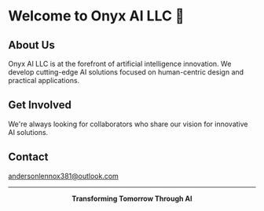 # Welcome to Onyx AI LLC 🤖

## About Us
Onyx AI LLC is at the forefront of artificial intelligence innovation. We develop cutting-edge AI solutions focused on human-centric design and practical applications.

## Get Involved
We're always looking for collaborators who share our vision for innovative AI solutions.

## Contact
andersonlennox381@outlook.com

---
<div align="center">
 
  **Transforming Tomorrow Through AI**
  
</div>
